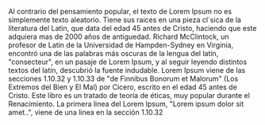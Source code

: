 Al contrario del pensamiento popular, el texto de Lorem Ipsum no es simplemente texto aleatorio. Tiene 
sus raices en una pieza cl´sica de la literatura del Latin, que data del edad 45 antes de Cristo, haciendo 
que este adquiera mas de 2000 años de antiguedad. Richard McClintock, un profesor de Latin de la 
Universidad de Hampden-Sydney en Virginia, encontró una de las palabras más oscuras de la lengua del latín,
 "consecteur", en un pasaje de Lorem Ipsum, y al seguir leyendo distintos textos del latín, descubrió la 
 fuente indudable. Lorem Ipsum viene de las secciones 1.10.32 y 1.10.33 de "de Finnibus Bonorum et Malorum" 
 (Los Extremos del Bien y El Mal) por Cicero, escrito en el edad 45 antes de Cristo. Este libro es un tratado 
 de teoría de éticas, muy popular durante el Renacimiento. La primera linea del Lorem Ipsum, "Lorem ipsum 
 dolor sit amet..", viene de una linea en la sección 1.10.32
 